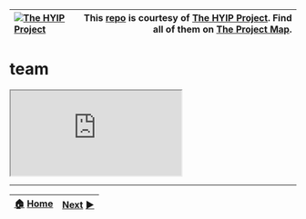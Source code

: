 |[![The HYIP Project](https://avatars1.githubusercontent.com/u/8466209?v=10&s=30)](https://github.com/hyip) |This [repo](https://github.com/hyip/team "Repository") is courtesy of [The HYIP Project](https://github.com/hyip "High Yard Investment Program"). Find all of them on [The Project Map](https://github.com/hyip/info/wiki/maps#project-map "Project Mapping").|
|:----|----:|

# team
<iframe src="http://pages.github.io"></iframe>

***
|[:house:](https://github.com/hyip) [Home](https://github.com/hyip)|[Next](https://github.com/hyipscript/hyipscript.github.io) [:arrow_forward:](https://github.com/hyipscript/hyipscript.github.io)|
|:----|----:|
